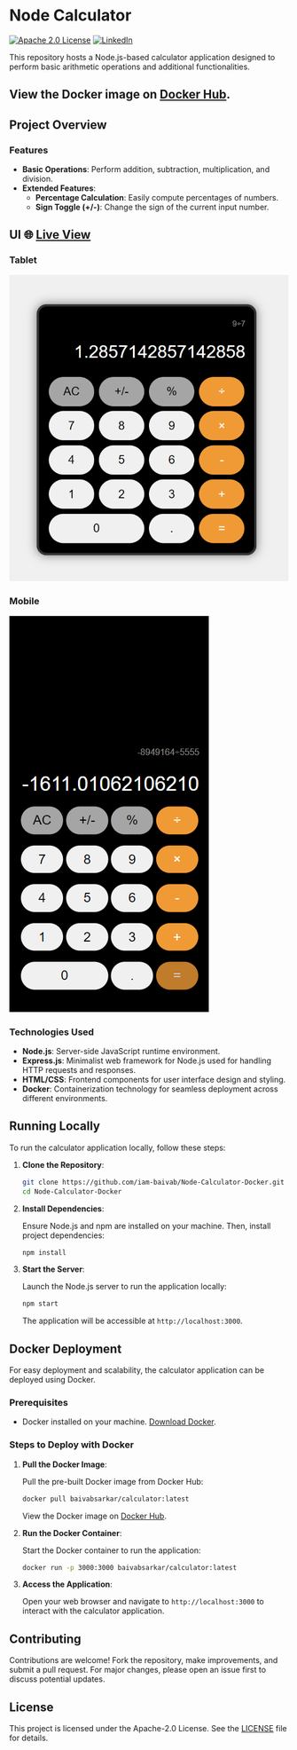 # Node Calculator
[![Apache 2.0 License][license-shield]][license-url]
[![LinkedIn][linkedin-shield]][linkedin-url]

This repository hosts a Node.js-based calculator application designed to perform basic arithmetic operations and additional functionalities.

## View the Docker image on [Docker Hub](https://hub.docker.com/r/baivabsarkar/calculator).

## Project Overview

### Features

- **Basic Operations**: Perform addition, subtraction, multiplication, and division.
- **Extended Features**:
  - **Percentage Calculation**: Easily compute percentages of numbers.
  - **Sign Toggle (+/-)**: Change the sign of the current input number.

## UI 🌐 [Live View](https://nodecalculator.vercel.app/)
### Tablet
<img src="assets\web.png">

### Mobile
<img src="assets\mobile.png">

### Technologies Used

- **Node.js**: Server-side JavaScript runtime environment.
- **Express.js**: Minimalist web framework for Node.js used for handling HTTP requests and responses.
- **HTML/CSS**: Frontend components for user interface design and styling.
- **Docker**: Containerization technology for seamless deployment across different environments.

## Running Locally

To run the calculator application locally, follow these steps:

1. **Clone the Repository**:

   ```bash
   git clone https://github.com/iam-baivab/Node-Calculator-Docker.git
   cd Node-Calculator-Docker
   ```

2. **Install Dependencies**:

   Ensure Node.js and npm are installed on your machine. Then, install project dependencies:

   ```bash
   npm install
   ```

3. **Start the Server**:

   Launch the Node.js server to run the application locally:

   ```bash
   npm start
   ```

   The application will be accessible at `http://localhost:3000`.

## Docker Deployment

For easy deployment and scalability, the calculator application can be deployed using Docker.

### Prerequisites

- Docker installed on your machine. [Download Docker](https://www.docker.com/get-started).

### Steps to Deploy with Docker

1. **Pull the Docker Image**:

   Pull the pre-built Docker image from Docker Hub:

   ```bash
   docker pull baivabsarkar/calculator:latest
   ```
   
   View the Docker image on [Docker Hub](https://hub.docker.com/r/baivabsarkar/calculator).

2. **Run the Docker Container**:

   Start the Docker container to run the application:

   ```bash
   docker run -p 3000:3000 baivabsarkar/calculator:latest
   ```

3. **Access the Application**:

   Open your web browser and navigate to `http://localhost:3000` to interact with the calculator application.

## Contributing

Contributions are welcome! Fork the repository, make improvements, and submit a pull request. For major changes, please open an issue first to discuss potential updates.

## License

This project is licensed under the Apache-2.0 License. See the [LICENSE](LICENSE) file for details.

[license-shield]: https://img.shields.io/badge/License-Apache%202.0-red.svg
[license-url]: https://github.com/iam-baivab/Node-Calculator-Docker/blob/main/LICENSE
[linkedin-shield]: https://img.shields.io/badge/-LinkedIn-black.svg?style=flat&logo=linkedin&colorB=blue
[linkedin-url]: https://www.linkedin.com/in/baivabsarkar/